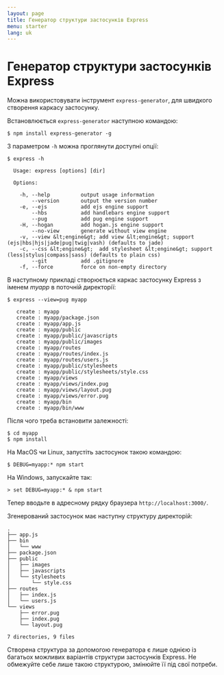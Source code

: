 ```yaml
---
layout: page
title: Генератор структури застосунків Express
menu: starter
lang: uk
---
```


# Генератор структури застосунків Express

Можна використовувати інструмент `express-generator`, для швидкого створення каркасу застосунку.

Встановлюється `express-generator` наступною командою:

```console
$ npm install express-generator -g
```

З параметром `-h` можна проглянути доступні опції:

```console
$ express -h

  Usage: express [options] [dir]

  Options:

    -h, --help          output usage information
        --version       output the version number
    -e, --ejs           add ejs engine support
        --hbs           add handlebars engine support
        --pug           add pug engine support
    -H, --hogan         add hogan.js engine support
        --no-view       generate without view engine
    -v, --view &lt;engine&gt; add view &lt;engine&gt; support (ejs|hbs|hjs|jade|pug|twig|vash) (defaults to jade)
    -c, --css &lt;engine&gt;  add stylesheet &lt;engine&gt; support (less|stylus|compass|sass) (defaults to plain css)
        --git           add .gitignore
    -f, --force         force on non-empty directory
```

В наступному прикладі створюється каркас застосунку Express з іменем _myapp_ в поточній директорії:

```console
$ express --view=pug myapp

   create : myapp
   create : myapp/package.json
   create : myapp/app.js
   create : myapp/public
   create : myapp/public/javascripts
   create : myapp/public/images
   create : myapp/routes
   create : myapp/routes/index.js
   create : myapp/routes/users.js
   create : myapp/public/stylesheets
   create : myapp/public/stylesheets/style.css
   create : myapp/views
   create : myapp/views/index.pug
   create : myapp/views/layout.pug
   create : myapp/views/error.pug
   create : myapp/bin
   create : myapp/bin/www
```

Після чого треба встановити залежності:

```console
$ cd myapp
$ npm install
```

На MacOS чи Linux, запустіть застосунок такою командою:

```console
$ DEBUG=myapp:* npm start
```

На Windows, запускайте так:

```console
> set DEBUG=myapp:* & npm start
```

Тепер вводьте в адресному рядку браузера `http://localhost:3000/`.

Згенерований застосунок має наступну структуру директорій:

```console
.
├── app.js
├── bin
│   └── www
├── package.json
├── public
│   ├── images
│   ├── javascripts
│   └── stylesheets
│       └── style.css
├── routes
│   ├── index.js
│   └── users.js
└── views
    ├── error.pug
    ├── index.pug
    └── layout.pug

7 directories, 9 files
```

<div class="doc-box doc-info" markdown="1">
Створена структура за допомогою генератора є лише однією із багатьох можливих варіантів структури застосунків Express.
Не обмежуйте себе лише такою структурою, змінюйте її під свої потреби.
</div>
